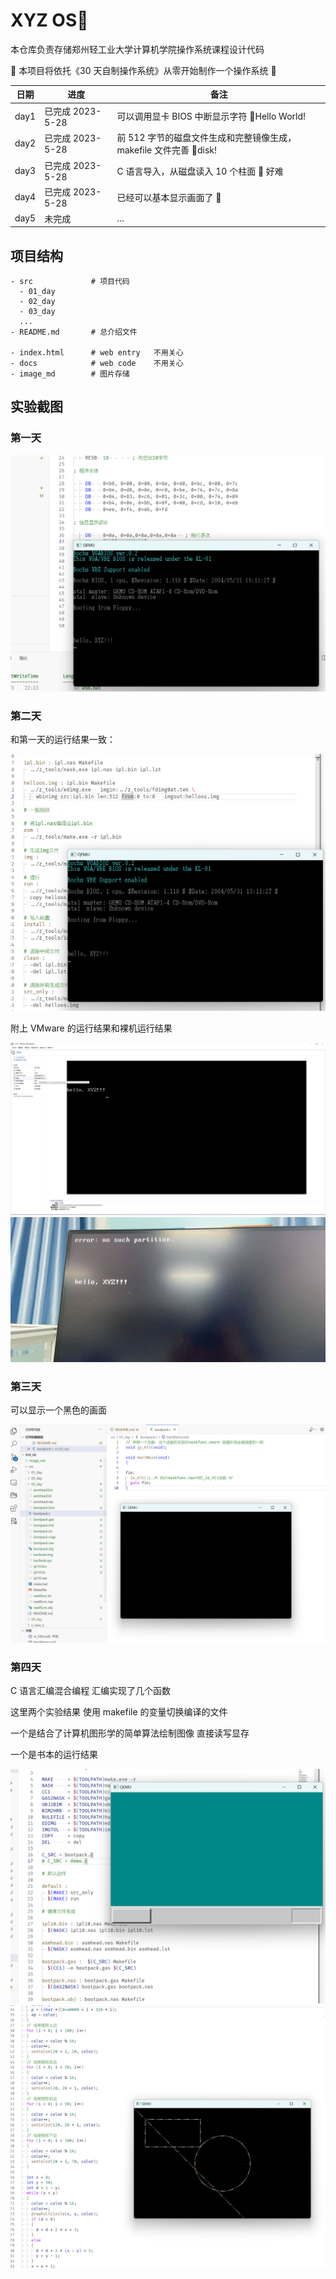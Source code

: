 # XYZ OS🐧

本仓库负责存储郑州轻工业大学计算机学院操作系统课程设计代码

🥳 本项目将依托《30 天自制操作系统》从零开始制作一个操作系统 🎉

| 日期 | 进度             | 备注                                                               |
| ---- | ---------------- | ------------------------------------------------------------------ |
| day1 | 已完成 2023-5-28 | 可以调用显卡 BIOS 中断显示字符 🎊Hello World!                      |
| day2 | 已完成 2023-5-28 | 前 512 字节的磁盘文件生成和完整镜像生成，makefile 文件完善 💾disk! |
| day3 | 已完成 2023-5-28 | C 语言导入，从磁盘读入 10 个柱面 🥲 好难                           |
| day4 | 已完成 2023-5-28 | 已经可以基本显示画面了 🥳                                          |
| day5 | 未完成           | ...                                                                |

## 项目结构

```
- src             # 项目代码
  - 01_day
  - 02_day
  - 03_day
  ...
- README.md       # 总介绍文件

- index.html      # web entry   不用关心
- docs            # web code    不用关心
- image_md        # 图片存储
```

## 实验截图

### 第一天

<img src="./image_md/image-20230529210641118.png" alt="image-20230529210641118" style="zoom:50%;" />

### 第二天

和第一天的运行结果一致：

<img src="./image_md/image-20230529210847550.png" alt="image-20230529210847550" style="zoom:80%;" />

附上 VMware 的运行结果和裸机运行结果

<img src="./image_md/image-20230529211029376.png" alt="image-20230529211029376" style="zoom:80%;" />

<img src="./image_md/image-20230529211606790.png" alt="image-20230529211606790" style="zoom:80%;" />

### 第三天

可以显示一个黑色的画面

 <img src="./image_md/image-20230529211242634.png" alt="image-20230529211242634" style="zoom:80%;" />

### 第四天

C 语言汇编混合编程 汇编实现了几个函数

这里两个实验结果 使用 makefile 的变量切换编译的文件

一个是结合了计算机图形学的简单算法绘制图像 直接读写显存

一个是书本的运行结果

<img src="./image_md/image-20230529211428060.png" alt="image-20230529211428060" style="zoom:80%;" />

<img src="./image_md/image-20230529211749295.png" alt="image-20230529211749295" style="zoom:80%;" />
